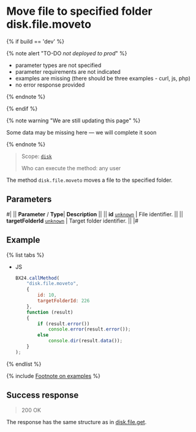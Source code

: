 # Move file to specified folder disk.file.moveto

{% if build == 'dev' %}

{% note alert "TO-DO _not deployed to prod_" %}

- parameter types are not specified
- parameter requirements are not indicated
- examples are missing (there should be three examples - curl, js, php)
- no error response provided

{% endnote %}

{% endif %}

{% note warning "We are still updating this page" %}

Some data may be missing here — we will complete it soon

{% endnote %}

> Scope: [`disk`](../../scopes/permissions.md)
>
> Who can execute the method: any user

The method `disk.file.moveto` moves a file to the specified folder.

## Parameters

#|
||  **Parameter** / **Type**| **Description** ||
|| **id**
[`unknown`](../../data-types.md) | File identifier. ||
|| **targetFolderId**
[`unknown`](../../data-types.md) | Target folder identifier. ||
|#

## Example

{% list tabs %}

- JS

    ```js
    BX24.callMethod(
        "disk.file.moveto",
        {
            id: 10,
            targetFolderId: 226
        },
        function (result)
        {
            if (result.error())
                console.error(result.error());
            else
                console.dir(result.data());
        }
    );
    ```

{% endlist %}

{% include [Footnote on examples](../../../_includes/examples.md) %}

## Success response

> 200 OK

The response has the same structure as in [disk.file.get](./disk-file-get.md).